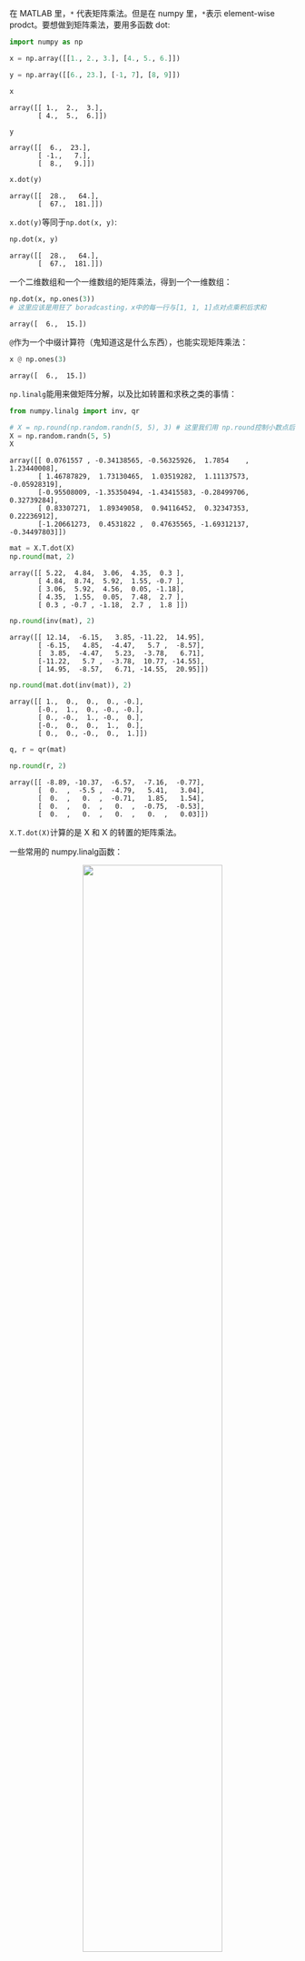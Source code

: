 

在 MATLAB 里，`*` 代表矩阵乘法。但是在 numpy 里，`*`表示 element-wise prodct。要想做到矩阵乘法，要用多函数 dot:


```Python
import numpy as np
```


```Python
x = np.array([[1., 2., 3.], [4., 5., 6.]])

y = np.array([[6., 23.], [-1, 7], [8, 9]])
```


```Python
x
```




    array([[ 1.,  2.,  3.],
           [ 4.,  5.,  6.]])




```Python
y
```




    array([[  6.,  23.],
           [ -1.,   7.],
           [  8.,   9.]])




```Python
x.dot(y)
```




    array([[  28.,   64.],
           [  67.,  181.]])



`x.dot(y)`等同于`np.dot(x, y)`:


```Python
np.dot(x, y)
```




    array([[  28.,   64.],
           [  67.,  181.]])



一个二维数组和一个一维数组的矩阵乘法，得到一个一维数组：


```Python
np.dot(x, np.ones(3))
# 这里应该是用狂了 boradcasting，x中的每一行与[1, 1, 1]点对点乘积后求和
```




    array([  6.,  15.])



`@`作为一个中缀计算符（鬼知道这是什么东西），也能实现矩阵乘法：


```Python
x @ np.ones(3)
```




    array([  6.,  15.])



`np.linalg`能用来做矩阵分解，以及比如转置和求秩之类的事情：


```Python
from numpy.linalg import inv, qr
```


```Python
# X = np.round(np.random.randn(5, 5), 3) # 这里我们用 np.round控制小数点后的位数，看起来更舒服一些
X = np.random.randn(5, 5)
X
```




    array([[ 0.0761557 , -0.34138565, -0.56325926,  1.7854    ,  1.23440008],
           [ 1.46787829,  1.73130465,  1.03519282,  1.11137573, -0.05928319],
           [-0.95508009, -1.35350494, -1.43415583, -0.28499706,  0.32739284],
           [ 0.83307271,  1.89349058,  0.94116452,  0.32347353,  0.22236912],
           [-1.20661273,  0.4531822 ,  0.47635565, -1.69312137, -0.34497803]])




```Python
mat = X.T.dot(X)
np.round(mat, 2)
```




    array([[ 5.22,  4.84,  3.06,  4.35,  0.3 ],
           [ 4.84,  8.74,  5.92,  1.55, -0.7 ],
           [ 3.06,  5.92,  4.56,  0.05, -1.18],
           [ 4.35,  1.55,  0.05,  7.48,  2.7 ],
           [ 0.3 , -0.7 , -1.18,  2.7 ,  1.8 ]])




```Python
np.round(inv(mat), 2)
```




    array([[ 12.14,  -6.15,   3.85, -11.22,  14.95],
           [ -6.15,   4.85,  -4.47,   5.7 ,  -8.57],
           [  3.85,  -4.47,   5.23,  -3.78,   6.71],
           [-11.22,   5.7 ,  -3.78,  10.77, -14.55],
           [ 14.95,  -8.57,   6.71, -14.55,  20.95]])




```Python
np.round(mat.dot(inv(mat)), 2)
```




    array([[ 1.,  0.,  0.,  0., -0.],
           [-0.,  1.,  0., -0., -0.],
           [ 0., -0.,  1., -0.,  0.],
           [-0.,  0.,  0.,  1.,  0.],
           [ 0.,  0., -0.,  0.,  1.]])




```Python
q, r = qr(mat)
```


```Python
np.round(r, 2)
```




    array([[ -8.89, -10.37,  -6.57,  -7.16,  -0.77],
           [  0.  ,  -5.5 ,  -4.79,   5.41,   3.04],
           [  0.  ,   0.  ,  -0.71,   1.85,   1.54],
           [  0.  ,   0.  ,   0.  ,  -0.75,  -0.53],
           [  0.  ,   0.  ,   0.  ,   0.  ,   0.03]])



`X.T.dot(X)`计算的是 X 和 X 的转置的矩阵乘法。

一些常用的 numpy.linalg函数：
<p align="center">
    <img width="70%" height="70%" src="http://images.iterate.site/blog/image/180803/KCI4LElAhh.png?imageslim">
</p>

<p align="center">
    <img width="70%" height="70%" src="http://images.iterate.site/blog/image/180803/i2jgkECj5m.png?imageslim">
</p>
